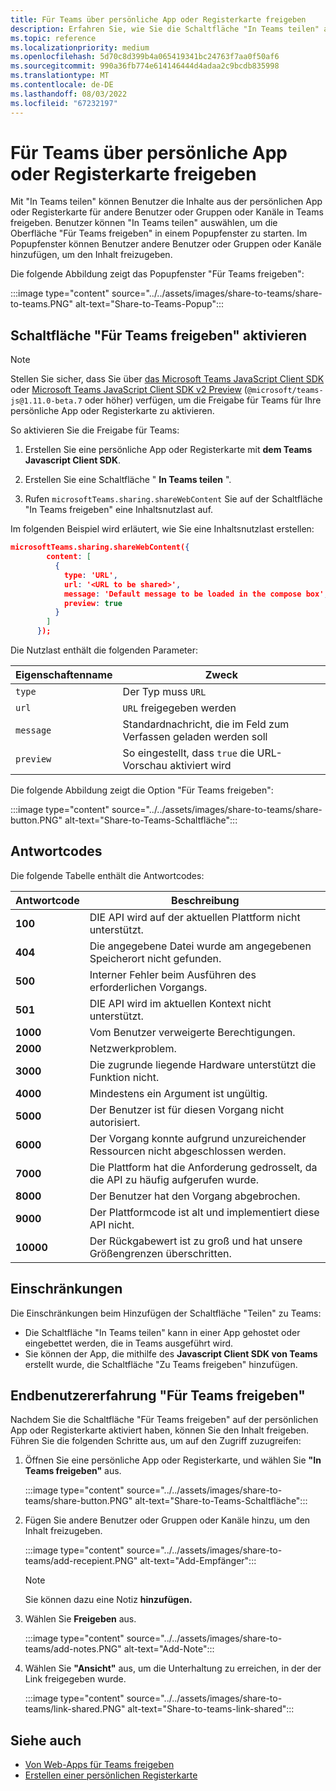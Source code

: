```yaml
---
title: Für Teams über persönliche App oder Registerkarte freigeben
description: Erfahren Sie, wie Sie die Schaltfläche "In Teams teilen" auf Ihrer persönlichen App oder Registerkarte, Einschränkungen und der Endbenutzererfahrung aktivieren.
ms.topic: reference
ms.localizationpriority: medium
ms.openlocfilehash: 5d70c8d399b4a065419341bc24763f7aa0f50af6
ms.sourcegitcommit: 990a36fb774e614146444d4adaa2c9bcdb835998
ms.translationtype: MT
ms.contentlocale: de-DE
ms.lasthandoff: 08/03/2022
ms.locfileid: "67232197"
---
```

# <a name="share-to-teams-from-personal-app-or-tab"></a>Für Teams über persönliche App oder Registerkarte freigeben

Mit "In Teams teilen" können Benutzer die Inhalte aus der persönlichen App oder Registerkarte für andere Benutzer oder Gruppen oder Kanäle in Teams freigeben. Benutzer können "In Teams teilen" auswählen, um die Oberfläche "Für Teams freigeben" in einem Popupfenster zu starten. Im Popupfenster können Benutzer andere Benutzer oder Gruppen oder Kanäle hinzufügen, um den Inhalt freizugeben.

Die folgende Abbildung zeigt das Popupfenster "Für Teams freigeben":

:::image type="content" source="../../assets/images/share-to-teams/share-to-teams.PNG" alt-text="Share-to-Teams-Popup":::

## <a name="enable-share-to-teams-button"></a>Schaltfläche "Für Teams freigeben" aktivieren

> [!NOTE]
> Stellen Sie sicher, dass Sie über [das Microsoft Teams JavaScript Client SDK](../../tabs/how-to/using-teams-client-sdk.md) oder [Microsoft Teams JavaScript Client SDK v2 Preview](../../tabs/how-to/using-teams-client-sdk.md) (`@microsoft/teams-js@1.11.0-beta.7` oder höher) verfügen, um die Freigabe für Teams für Ihre persönliche App oder Registerkarte zu aktivieren.

So aktivieren Sie die Freigabe für Teams:

1. Erstellen Sie eine persönliche App oder Registerkarte mit **dem Teams Javascript Client SDK**.

2. Erstellen Sie eine Schaltfläche " **In Teams teilen** ".

3. Rufen `microsoftTeams.sharing.shareWebContent` Sie auf der Schaltfläche "In Teams freigeben" eine Inhaltsnutzlast auf.

Im folgenden Beispiel wird erläutert, wie Sie eine Inhaltsnutzlast erstellen:

```json
microsoftTeams.sharing.shareWebContent({
        content: [
          {
            type: 'URL',
            url: '<URL to be shared>',
            message: 'Default message to be loaded in the compose box',
            preview: true
          }
        ]
      });
```

Die Nutzlast enthält die folgenden Parameter:

| Eigenschaftenname | Zweck |
|---|---|
| `type` | Der Typ muss `URL` |
| `url` | `URL` freigegeben werden |
|`message`| Standardnachricht, die im Feld zum Verfassen geladen werden soll |
| `preview` | So eingestellt, dass `true` die URL-Vorschau aktiviert wird |

Die folgende Abbildung zeigt die Option "Für Teams freigeben":

:::image type="content" source="../../assets/images/share-to-teams/share-button.PNG" alt-text="Share-to-Teams-Schaltfläche":::

## <a name="response-codes"></a>Antwortcodes

Die folgende Tabelle enthält die Antwortcodes:

|Antwortcode|Beschreibung|
|---|---|
| **100** | DIE API wird auf der aktuellen Plattform nicht unterstützt. |
| **404** | Die angegebene Datei wurde am angegebenen Speicherort nicht gefunden. |
| **500** | Interner Fehler beim Ausführen des erforderlichen Vorgangs. |
| **501** | DIE API wird im aktuellen Kontext nicht unterstützt. |
| **1000** | Vom Benutzer verweigerte Berechtigungen. |
| **2000** | Netzwerkproblem. |
| **3000** | Die zugrunde liegende Hardware unterstützt die Funktion nicht. |
| **4000** | Mindestens ein Argument ist ungültig. |
| **5000** | Der Benutzer ist für diesen Vorgang nicht autorisiert. |
| **6000** | Der Vorgang konnte aufgrund unzureichender Ressourcen nicht abgeschlossen werden. |
| **7000** | Die Plattform hat die Anforderung gedrosselt, da die API zu häufig aufgerufen wurde. |
| **8000** | Der Benutzer hat den Vorgang abgebrochen. |
| **9000** | Der Plattformcode ist alt und implementiert diese API nicht. |
| **10000** | Der Rückgabewert ist zu groß und hat unsere Größengrenzen überschritten. |

## <a name="limitations"></a>Einschränkungen

Die Einschränkungen beim Hinzufügen der Schaltfläche "Teilen" zu Teams:

* Die Schaltfläche "In Teams teilen" kann in einer App gehostet oder eingebettet werden, die in Teams ausgeführt wird.
* Sie können der App, die mithilfe des **Javascript Client SDK von Teams** erstellt wurde, die Schaltfläche "Zu Teams freigeben" hinzufügen.

## <a name="end-user-share-to-teams-experience"></a>Endbenutzererfahrung "Für Teams freigeben"

Nachdem Sie die Schaltfläche "Für Teams freigeben" auf der persönlichen App oder Registerkarte aktiviert haben, können Sie den Inhalt freigeben. Führen Sie die folgenden Schritte aus, um auf den Zugriff zuzugreifen:

1. Öffnen Sie eine persönliche App oder Registerkarte, und wählen Sie **"In Teams freigeben"** aus.

    :::image type="content" source="../../assets/images/share-to-teams/share-button.PNG" alt-text="Share-to-Teams-Schaltfläche":::

2. Fügen Sie andere Benutzer oder Gruppen oder Kanäle hinzu, um den Inhalt freizugeben.

    :::image type="content" source="../../assets/images/share-to-teams/add-recepient.PNG" alt-text="Add-Empfänger":::

    > [!NOTE]
    > Sie können dazu eine Notiz **hinzufügen.**

3. Wählen Sie **Freigeben** aus.

   :::image type="content" source="../../assets/images/share-to-teams/add-notes.PNG" alt-text="Add-Note":::

4. Wählen Sie **"Ansicht"** aus, um die Unterhaltung zu erreichen, in der der Link freigegeben wurde.

   :::image type="content" source="../../assets/images/share-to-teams/link-shared.PNG" alt-text="Share-to-teams-link-shared":::

## <a name="see-also"></a>Siehe auch

* [Von Web-Apps für Teams freigeben](share-to-teams-from-web-apps.md)
* [Erstellen einer persönlichen Registerkarte](../../tabs/how-to/create-personal-tab.md)
